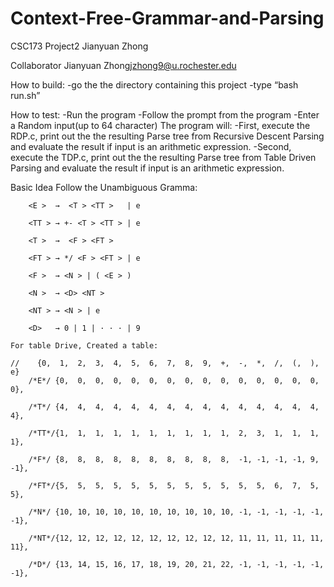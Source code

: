 # Context-Free-Grammar-and-Parsing
CSC173
Project2
Jianyuan Zhong

Collaborator
	Jianyuan Zhong<jzhong9@u.rochester.edu>
	

How to build:
	-go the the directory containing this project
	-type “bash run.sh”


How to test:
	-Run the program
	-Follow the prompt from the program
	-Enter a Random input(up to 64 character)
	The program will:
	 	-First, execute the RDP.c, print out the the resulting Parse tree from Recursive Descent Parsing and evaluate the result if input is an arithmetic expression.
		-Second, execute the TDP.c, print out the the resulting Parse tree from Table Driven Parsing and evaluate the result if input is an arithmetic expression.


Basic Idea
	Follow the Unambiguous Gramma:
	
		<E >  →  <T > <TT >   | e
		
		<TT > → +- <T > <TT > | e
		
		<T >  →  <F > <FT >
		
		<FT > → */ <F > <FT > | e
		
		<F >  → <N > | ( <E > )
		
		<N >  → <D> <NT >
		
		<NT > → <N > | e
		
		<D>   → 0 | 1 | · · · | 9

	For table Drive, Created a table:

	//    {0,  1,  2,  3,  4,  5,  6,  7,  8,  9,  +,  -,  *,  /,  (,  ), e}
        /*E*/ {0,  0,  0,  0,  0,  0,  0,  0,  0,  0,  0,  0,  0,  0,  0,  0},
        
        /*T*/ {4,  4,  4,  4,  4,  4,  4,  4,  4,  4,  4,  4,  4,  4,  4,  4},
        
        /*TT*/{1,  1,  1,  1,  1,  1,  1,  1,  1,  1,  2,  3,  1,  1,  1,  1},
        
        /*F*/ {8,  8,  8,  8,  8,  8,  8,  8,  8,  8,  -1, -1, -1, -1, 9,  -1},
        
        /*FT*/{5,  5,  5,  5,  5,  5,  5,  5,  5,  5,  5,  5,  6,  7,  5,  5},
        
        /*N*/ {10, 10, 10, 10, 10, 10, 10, 10, 10, 10, -1, -1, -1, -1, -1, -1},
        
        /*NT*/{12, 12, 12, 12, 12, 12, 12, 12, 12, 12, 11, 11, 11, 11, 11, 11},
        
        /*D*/ {13, 14, 15, 16, 17, 18, 19, 20, 21, 22, -1, -1, -1, -1, -1, -1},
